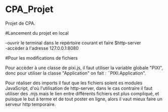 # CPA_Projet
 Projet de CPA.


#Lancement du projet en local

-ouvrir le terminal dans le repértoire courant et faire $http-server  
-accèder à l'adresse 127.0.0.1:8080


#Pour les modifications de fichiers

Pour accèder à une classe de pixi.js, il faut utiliser la variable globale "PIXI", donc pour utiliser la classe "Application" on fait : ¨PIXI.Application".  

Pour réaliser des imports il faut que les fichiers soient es modules JavaScript, d'où l'utilisation de http-server, dans le cas contraire il faut utiliser des .mjs mais le lien entre différents fichiers est plus compliqué, et puisque le but à terme et de tout poster en ligne, alors il vaut mieux faire un serveur http temporaire.